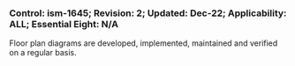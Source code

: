 ### Control: ism-1645; Revision: 2; Updated: Dec-22; Applicability: ALL; Essential Eight: N/A
<p>Floor plan diagrams are developed, implemented, maintained and verified on a regular basis.</p>